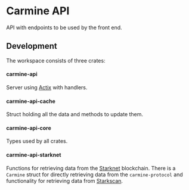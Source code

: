 # Carmine API

API with endpoints to be used by the front end.

## Development

The workspace consists of three crates:

#### carmine-api

Server using [Actix](https://actix.rs/) with handlers.

#### carmine-api-cache

Struct holding all the data and methods to update them.

#### carmine-api-core

Types used by all crates.

#### carmine-api-starknet

Functions for retrieving data from the [Starknet](https://www.starknet.io/en) blockchain. There is a `Carmine` struct for directly retrieving data from the `carmine-protocol` and functionality for retrieving data from [Starkscan](https://starkscan.co/).
